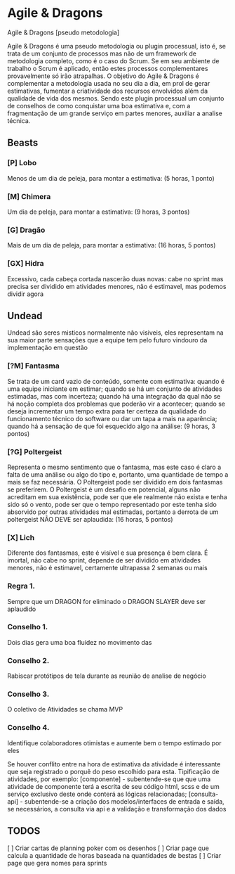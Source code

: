 # Agile & Dragons

Agile & Dragons [pseudo metodologia]

Agile & Dragons é uma pseudo metodologia ou plugin processual, isto é, se trata de um conjunto de processos mas não de um framework de metodologia completo, como é o caso do Scrum. Se em seu ambiente de trabalho o Scrum é aplicado, então estes processos complementares provavelmente só irão atrapalhas.
O objetivo do Agile & Dragons é complementar a metodologia usada no seu dia a dia, em prol de gerar estimativas, fumentar a criatividade dos recursos envolvidos além da qualidade de vida dos mesmos. Sendo este plugin processual um conjunto de conselhos de como conquistar uma boa estimativa e, com a fragmentação de um grande serviço em partes menores, auxiliar a analise técnica.

## Beasts

### [P] Lobo
Menos de um dia de peleja, para montar a estimativa: (5 horas, 1 ponto)

### [M] Chimera
Um dia de peleja, para montar a estimativa: (9 horas, 3 pontos)

### [G] Dragão
Mais de um dia de peleja, para montar a estimativa: (16 horas, 5 pontos)

### [GX] Hidra
Excessivo, cada cabeça cortada nascerão duas novas: cabe no sprint mas precisa ser dividido em atividades menores, não é estimavel, mas podemos dividir agora

## Undead
Undead são seres misticos normalmente não visiveis, eles representam na sua maior parte sensações que a equipe tem pelo futuro vindouro da implementação em questão

### [?M] Fantasma
Se trata de um card vazio de conteúdo, somente com estimativa: quando é uma equipe iniciante em estimar; quando se há um conjunto de atividades estimadas, mas com incerteza; quando há uma integração da qual não se há noção completa dos problemas que poderão vir a acontecer; quando se deseja incrementar um tempo extra para ter certeza da qualidade do funcionamento técnico do software ou dar um tapa a mais na aparência; quando há a sensação de que foi esquecido algo na análise: (9 horas, 3 pontos)

### [?G] Poltergeist
Representa o mesmo sentimento que o fantasma, mas este caso é claro a falta de uma análise ou algo do tipo e, portanto, uma quantidade de tempo a mais se faz necessária. O Poltergeist pode ser dividido em dois fantasmas se preferirem. O Poltergeist é um desafio em potencial, alguns não acreditam em sua existência, pode ser que ele realmente não exista e tenha sido só o vento, pode ser que o tempo representado por este tenha sido absorvido por outras atividades mal estimadas, portanto a derrota de um poltergeist NÃO DEVE ser aplaudida: (16 horas, 5 pontos)

### [X]  Lich
Diferente dos fantasmas, este é visível e sua presença é bem clara.
É imortal, não cabe no sprint, depende de ser dividido em atividades menores, não é estimavel, certamente ultrapassa 2 semanas ou mais

### Regra 1.
Sempre que um DRAGON for eliminado o DRAGON SLAYER deve ser aplaudido

### Conselho 1.
Dois dias gera uma boa fluídez no movimento das

### Conselho 2.
Rabiscar protótipos de tela durante as reunião de analise de negócio

### Conselho 3.
O coletivo de Atividades se chama MVP

### Conselho 4.
Identifique colaboradores otimistas e aumente bem o tempo estimado por eles

Se houver conflito entre na hora de estimativa da atividade é interessante que seja registrado o porquê do peso escolhido para esta.
Tipificação de atividades, por exemplo:
[componente] - subentende-se que que uma atividade de componente terá a escrita de seu código html, scss e de um serviço exclusivo deste onde conterá as lógicas relacionadas;
[consulta-api] - subentende-se a criação dos modelos/interfaces de entrada e saída, se necessários, a consulta via api e a validação e transformação dos dados

## TODOS
[ ] Criar cartas de planning poker com os desenhos
[ ] Criar page que calcula a quantidade de horas baseada na quantidades de bestas
[ ] Criar page que gera nomes para sprints
